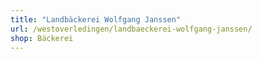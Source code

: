 ```yaml
---
title: "Landbäckerei Wolfgang Janssen"
url: /westoverledingen/landbaeckerei-wolfgang-janssen/
shop: Bäckerei
---
```


